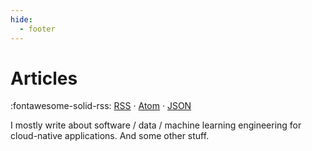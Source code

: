 ```yaml
---
hide:
  - footer
---
```


# Articles

:fontawesome-solid-rss: [RSS](/feed/articles/rss.xml) · [Atom](/feed/articles/atom.xml) · [JSON](/feed/articles/feed.json)

I mostly write about software / data / machine learning engineering for cloud-native applications. And some other stuff.
